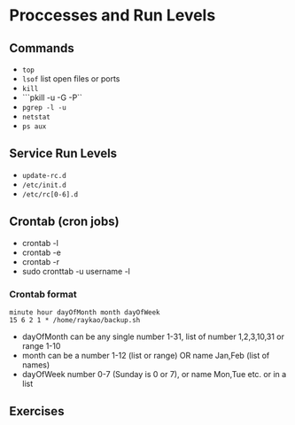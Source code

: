 # Proccesses and Run Levels

## Commands

- ```top```
- ```lsof``` list open files or ports
- ```kill```
- ```pkill -u -G -P``
- ```pgrep -l -u```
- ```netstat```
- ```ps aux```

## Service Run Levels

- ```update-rc.d```
- ```/etc/init.d```
- ```/etc/rc[0-6].d```

## Crontab (cron jobs)
- crontab -l
- crontab -e
- crontab -r
- sudo cronttab -u username -l

### Crontab format
```
minute hour dayOfMonth month dayOfWeek
15 6 2 1 * /home/raykao/backup.sh
```
- dayOfMonth can be any single number 1-31, list of number 1,2,3,10,31 or range 1-10
- month can be a number 1-12 (list or range) OR name Jan,Feb (list of names)
- dayOfWeek number 0-7 (Sunday is 0 or 7), or name Mon,Tue etc. or in a list

## Exercises